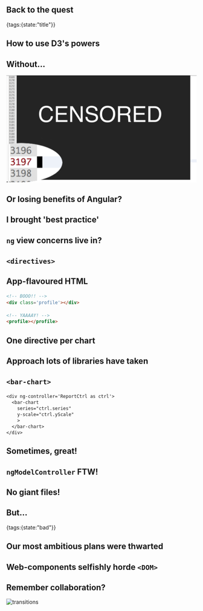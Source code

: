 ## Back to the quest
{tags:{state:"title"}}

## How to use D3's powers

## Without...

![huge javascript file](img/huge-js.png)

## Or losing benefits of Angular?

## I brought 'best practice'

## `ng` view concerns live in?

## `<directives>`

## App-flavoured HTML

```html
<!-- BOOO!! -->
<div class='profile'></div>

<!-- YAAAAY! -->
<profile></profile>
````

## One directive per chart

## Approach lots of libraries have taken

## `<bar-chart>`

    <div ng-controller='ReportCtrl as ctrl'>
      <bar-chart
        series="ctrl.series"
        y-scale="ctrl.yScale"
        >
      </bar-chart>
    </div>

## Sometimes, great!

## 

<script type=eg code-sample>
  <form ng-controller="TimeCtrl as timeCtrl" name=timeForm>
    <clock-input ng-model="timeCtrl.item.time" name=time 
      >
    </clock-input>
  </form>
</script>

## `ngModelController` FTW!

## No giant files!

## But...
{tags:{state:"bad"}}

## Our most ambitious plans were thwarted

## Web-components selfishly horde `<DOM>`

## Remember collaboration?

![transitions](img/transitions-b.gif)






